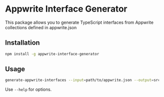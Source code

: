# Appwrite Interface Generator

This package allows you to generate TypeScript interfaces from Appwrite collections defined in appwrite.json

## Installation

```bash
npm install -g appwrite-interface-generator
```

## Usage

```bash
generate-appwrite-interfaces --input=path/to/appwrite.json --output=src/appwrite-interfaces
```

Use `--help` for options.

